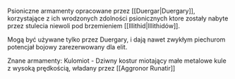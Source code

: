 Psioniczne armamenty opracowane przez [[Duergar|Duergary]], korzystające z ich wrodzonych zdolności psionicznych ktore zostały nabyte przez stulecia niewoli pod brzemieniem [[Illithid|Illithidów]].

Mogą być używane tylko przez Duergary, i dają nawet zwykłym piechurom potencjał bojowy zarezerwowany dla elit.

Znane armamenty:
Kulomiot - Dziwny kostur miotający małe metalowe kule z wysoką prędkością, władany przez [[Aggronor Runatir]]